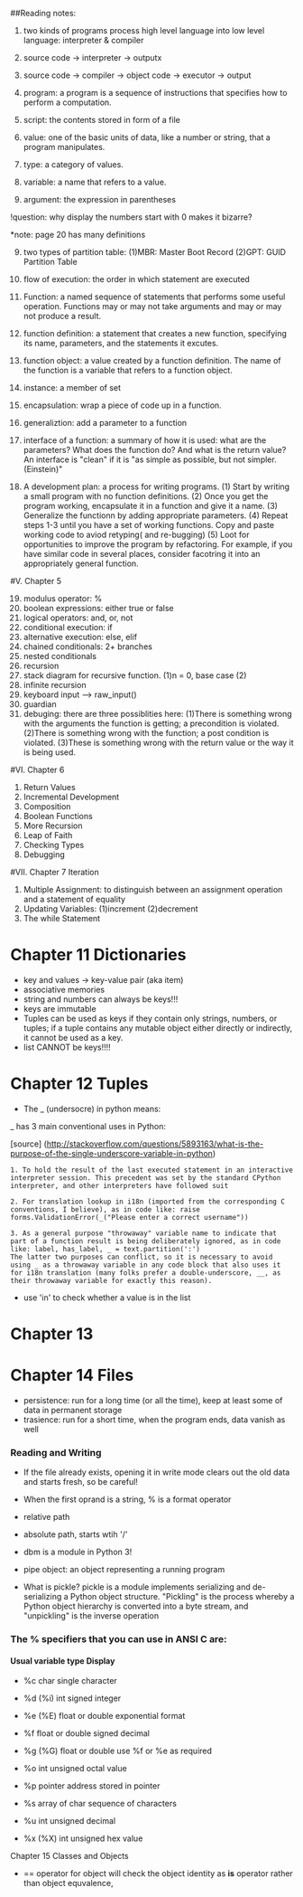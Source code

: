 ##Reading notes:

1. two kinds of programs process high level language into low level language: interpreter & compiler

2. source code -> interpreter -> outputx
3. source code -> compiler -> object code -> executor -> output

4. program: a program is a sequence of instructions that specifies how to perform a computation.
5. script: the contents stored in form of a file
6. value: one of the basic units of data, like a number or string, that a program manipulates.
7. type: a category of values.
8. variable: a name that refers to a value.
9. argument: the expression in parentheses

!question: why display the numbers start with 0 makes it bizarre?

*note: page 20 has many definitions

9. two types of partition table:
	(1)MBR: Master Boot Record
 	(2)GPT: GUID Partition Table
	
10. flow of execution: the order in which statement are executed

11. Function: a named sequence of statements that performs some useful operation. Functions may or may not take arguments and may or may not produce a result.
12. function definition: a statement that creates a new function, specifying its name, parameters, and the statements it excutes.
13. function object: a value created by a function definition. The name of the function is a variable that refers to a function object.

14. instance: a member of set

15. encapsulation: wrap a piece of code up in a function.
16. generaliztion: add a parameter to a function
17. interface of a function: a summary of how it is used: what are the parameters? What does the function do? And what is the return value? An interface is "clean" if it is "as simple as possible, but not simpler. (Einstein)"

18. A development plan: a process for writing programs.
	(1) Start by writing a small program with no function definitions.
	(2) Once you get the program working, encapsulate it in a function and give it a name.
	(3) Generalize the functionn by adding appropriate parameters.
	(4) Repeat steps 1-3 until you have a set of working functions. Copy and paste working code to aviod retyping( and re-bugging)
	(5) Loot for opportunities to improve the program by refactoring. For example, if you have similar code in several places, consider facotring it into an appropriately general function.

#V. Chapter 5

19. modulus operator: %
20. boolean expressions: either true or false
21. logical operators: and, or, not
22. conditional execution: if
23. alternative execution: else, elif
24. chained conditionals: 2+ branches
25. nested conditionals
26. recursion
27. stack diagram for recursive function.
    (1)n = 0, base case
	(2)
28. infinite recursion
29. keyboard input --> raw_input() 
30. guardian
31. debuging:
			there are three possiblities here:
				(1)There is something wrong with the arguments the function is getting; a precondition is violated.
				(2)There is something wrong with the function; a post condition is violated.
				(3)These is something wrong with the return value or the way it is being used.

#VI. Chapter 6

1. Return Values
2. Incremental Development
3. Composition
4. Boolean Functions
5. More Recursion
6. Leap of Faith
7. Checking Types
8. Debugging

#VII. Chapter 7 Iteration

1. Multiple Assignment: to distinguish between an assignment operation and a statement of equality
2. Updating Variables: (1)increment (2)decrement
3. The while Statement



# Chapter 11 Dictionaries

* key and values -> key-value pair (aka item)
* associative memories
* string and numbers can always be keys!!!
* keys are immutable
* Tuples can be used as keys if they contain only strings, numbers, or tuples; if a tuple contains any mutable object either directly or indirectly, it cannot be used as a key.
* list CANNOT be keys!!!!

# Chapter 12 Tuples

* The _ (undersocre) in python means:

_ has 3 main conventional uses in Python:

[source] (http://stackoverflow.com/questions/5893163/what-is-the-purpose-of-the-single-underscore-variable-in-python)
>
	
	1. To hold the result of the last executed statement in an interactive interpreter session. This precedent was set by the standard CPython interpreter, and other interpreters have followed suit
	
	2. For translation lookup in i18n (imported from the corresponding C conventions, I believe), as in code like: raise
	forms.ValidationError(_("Please enter a correct username"))
	
	3. As a general purpose "throwaway" variable name to indicate that part of a function result is being deliberately ignored, as in code like: label, has_label, _ = text.partition(':')
	The latter two purposes can conflict, so it is necessary to avoid using _ as a throwaway variable in any code block that also uses it for i18n translation (many folks prefer a double-underscore, __, as their throwaway variable for exactly this reason).
>
* use 'in' to check whether a value is in the list


# Chapter 13

# Chapter 14 Files

* persistence: run for a long time (or all the time), keep at least some of data in permanent storage
* trasience: run for a short time, when the program ends, data vanish as well

### Reading and Writing

* If the file already exists, opening it in write mode clears out the old data and starts
fresh, so be careful!

* When the first oprand is a string, % is a format operator
* relative path
* absolute path, starts wtih '/'
* dbm is a module in Python 3! 
* pipe object: an object representing a running program
* What is pickle? pickle is a module implements serializing and de-serializing a Python object structure. "Pickling" is the process whereby a Python object hierarchy is converted into a byte stream, and "unpickling" is the inverse operation

### The % specifiers that you can use in ANSI C are:

#### Usual variable type Display

* %c char single character

* %d (%i) int signed integer

* %e (%E) float or double exponential format

* %f float or double signed decimal

* %g (%G) float or double use %f or %e as required
 
* %o int unsigned octal value

* %p pointer address stored in pointer

* %s array of char sequence of characters

* %u int unsigned decimal

* %x (%X) int unsigned hex value


Chapter 15 Classes and Objects

* == operator for object will check the object identity as __is__ operator rather than object equvalence, 
